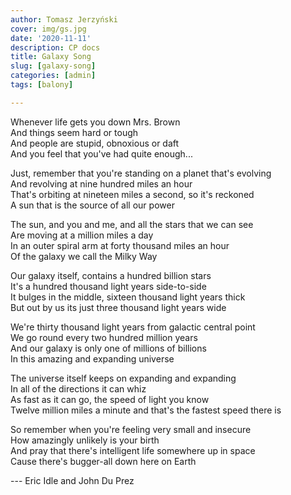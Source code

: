 ```yaml
---
author: Tomasz Jerzyński
cover: img/gs.jpg
date: '2020-11-11'
description: CP docs
title: Galaxy Song
slug: [galaxy-song]
categories: [admin]
tags: [balony]

---
```


Whenever life gets you down Mrs. Brown  
And things seem hard or tough  
And people are stupid, obnoxious or daft  
And you feel that you've had quite enough...

Just, remember that you're standing on a planet that's evolving  
And revolving at nine hundred miles an hour  
That's orbiting at nineteen miles a second, so it's reckoned  
A sun that is the source of all our power

The sun, and you and me, and all the stars that we can see  
Are moving at a million miles a day  
In an outer spiral arm at forty thousand miles an hour  
Of the galaxy we call the Milky Way

Our galaxy itself, contains a hundred billion stars  
It's a hundred thousand light years side-to-side  
It bulges in the middle, sixteen thousand light years thick  
But out by us its just three thousand light years wide

We're thirty thousand light years from galactic central point  
We go round every two hundred million years  
And our galaxy is only one of millions of billions  
In this amazing and expanding universe

The universe itself keeps on expanding and expanding  
In all of the directions it can whiz  
As fast as it can go, the speed of light you know  
Twelve million miles a minute and that's the fastest speed there is

So remember when you're feeling very small and insecure  
How amazingly unlikely is your birth  
And pray that there's intelligent life somewhere up in space  
Cause there's bugger-all down here on Earth

--- Eric Idle and John Du Prez